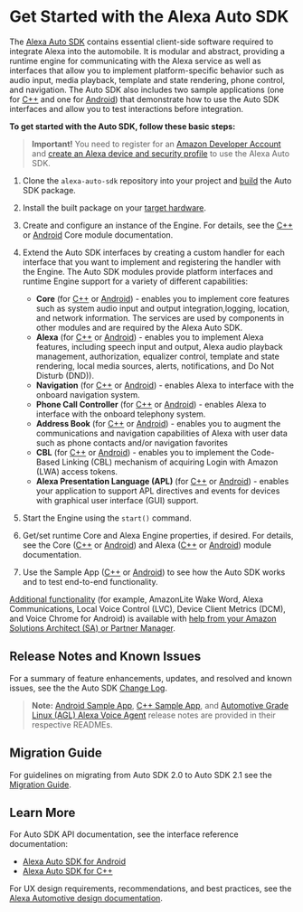 # Get Started with the Alexa Auto SDK

The [Alexa Auto SDK](./OVERVIEW.md) contains essential client-side software required to integrate Alexa into the automobile. It is modular and abstract, providing a runtime engine for communicating with the Alexa service as well as interfaces that allow you to implement platform-specific behavior such as audio input, media playback, template and state rendering, phone control, and navigation. The Auto SDK also includes two sample applications (one for [C++](./samples/cpp/README.md) and one for [Android](./samples/android/README.md)) that demonstrate how to use the Auto SDK interfaces and allow you to test interactions before integration.

**To get started with the Auto SDK, follow these basic steps:**

> **Important!** You need to register for an [Amazon Developer Account](https://developer.amazon.com/home.html) and [create an Alexa device and security profile](./NEED_HELP.md#registering-a-product-and-creating-a-security-profile) to use the Alexa Auto SDK.

1. Clone the `alexa-auto-sdk` repository into your project and [build](./builder/README.md) the Auto SDK package.

2. Install the built package on your [target hardware](./builder/README.md#supported-target-platforms).
3. Create and configure an instance of the Engine. For details, see the [C++](./modules/core/README.md#creating-the-engine) or [Android](./platforms/android/modules/core/README.md#creating-the-engine) Core module documentation.
    
4. Extend the Auto SDK interfaces by creating a custom handler for each interface that you want to implement and registering the handler with the Engine. The Auto SDK modules provide platform interfaces and runtime Engine support for a variety of different capabilities:

     * **Core** (for [C++](./modules/core/README.md) or [Android](./platforms/android/modules/core/README.md)) - enables you to implement core features such as system audio input and output integration,logging, location, and network information. The services are used by components in other modules and are required by the Alexa Auto SDK.
     * **Alexa** (for [C++](./modules/alexa/README.md) or [Android](./platforms/android/modules/alexa/README.md)) - enables you to implement Alexa features, including speech input and output, Alexa audio playback management, authorization,  equalizer control, template and state rendering, local media sources, alerts, notifications, and Do Not Disturb (DND)). 
     * **Navigation** (for [C++](./modules/navigation/README.md) or [Android](./platforms/android/modules/navigation/README.md)) - enables Alexa to interface with the onboard navigation system.
     * **Phone Call Controller** (for [C++](./modules/phone-control/README.md) or [Android](./platforms/android/modules/phonecontrol/README.md)) - enables Alexa to interface with the onboard telephony system.
     * **Address Book** (for [C++](./modules/address-book/README.md) or [Android](./platforms/android/modules/addressbook/README.md)) - enables you to augment the communications and navigation capabilities of Alexa with user data such as phone contacts and/or navigation favorites
     * **CBL** (for [C++](./modules/cbl/README.md) or [Android](./platforms/android/modules/cbl/README.md)) - enables you to implement the Code-Based Linking (CBL) mechanism of acquiring Login with Amazon (LWA) access tokens.
     *  **Alexa Presentation Language (APL)** (for [C++](./modules/apl/README.md) or [Android](./platforms/android/modules/apl/README.md)) - enables your application to support APL directives and events for devices with graphical user interface (GUI) support. 
5. Start the Engine using the `start()` command.
6. Get/set runtime Core and Alexa Engine properties, if desired. For details, see the Core ([C++](./modules/core/README.md#getting-and-setting-core-engine-properties) or [Android](./platforms/android/modules/core/README.md#getting-and-setting-core-engine-properties)) and Alexa ([C++](./modules/alexa/README.md#getting-and-setting-alexa-engine-properties) or [Android](./platforms/android/modules/alexa/README.md#getting-and-setting-alexa-engine-properties)) module documentation.
7. Use the Sample App ([C++](./samples/cpp/README.md) or [Android](./samples/android/README.md)) to see how the Auto SDK works and to test end-to-end functionality. 

[Additional functionality](./OVERVIEW.md#optional-extensions) (for example, AmazonLite Wake Word, Alexa Communications, Local Voice Control (LVC), Device Client Metrics (DCM), and Voice Chrome for Android) is available with [help from your Amazon Solutions Architect (SA) or Partner Manager](./NEED_HELP.md#requesting-additional-functionality-whitelisting).

## Release Notes and Known Issues <a id="relnotesknownissues"></a>

For a summary of feature enhancements, updates, and resolved and known issues, see the the Auto SDK [Change Log](./CHANGELOG.md).

>**Note:** [Android Sample App](./samples/android/README.md#v210-release-notes), [C++ Sample App](./samples/cpp/README.md#v210-release-notes), and [Automotive Grade Linux (AGL) Alexa Voice Agent](./platforms/agl/alexa-voiceagent-service/README.md#v210-release-notes) release notes are provided in their respective READMEs.

## Migration Guide
For guidelines on migrating from Auto SDK 2.0 to Auto SDK 2.1 see the [Migration Guide](./MIGRATION.md).

## Learn More

For Auto SDK API documentation, see the interface reference documentation:

* [Alexa Auto SDK for Android](https://alexa.github.io/alexa-auto-sdk/docs/android/)
* [Alexa Auto SDK for C++](https://alexa.github.io/alexa-auto-sdk/docs/cpp/)

For UX design requirements, recommendations, and best practices, see the [Alexa Automotive design documentation](https://developer.amazon.com/docs/alexa-auto/about-this-guide.html).

